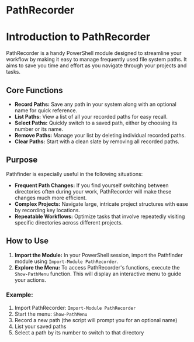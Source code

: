 # PathRecorder
 
# Introduction to PathRecorder

PathRecorder is a handy PowerShell module designed to streamline your workflow by making it easy to manage frequently used file system paths.  It aims to save you time and effort as you navigate through your projects and tasks.

## Core Functions

* **Record Paths:** Save any path in your system along with an optional name for quick reference.
* **List Paths:** View a list of all your recorded paths for easy recall.
* **Select Paths:** Quickly switch to a saved path, either by choosing its number or its name.
* **Remove Paths:** Manage your list by deleting individual recorded paths.
* **Clear Paths:** Start with a clean slate by removing all recorded paths.

## Purpose

Pathfinder is especially useful in the following situations:

* **Frequent Path Changes:** If you find yourself switching between directories often during your work, PathRecorder will make these changes much more efficient.
* **Complex Projects:** Navigate large, intricate project structures with ease by recording key locations.
* **Repeatable Workflows:** Optimize tasks that involve repeatedly visiting specific directories across different projects.

## How to Use

1. **Import the Module:** In your PowerShell session, import the Pathfinder module using `Import-Module PathRecorder`.
2. **Explore the Menu:** To access PathRecorder's functions, execute the `Show-PathMenu` function.  This will display an interactive menu to guide your actions.

### Example:

1. Import PathRecorder: `Import-Module PathRecorder`
2. Start the menu: `Show-PathMenu`
3. Record a new path (the script will prompt you for an optional name)
4. List your saved paths
5. Select a path by its number to switch to that directory
